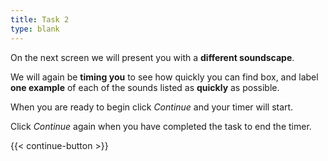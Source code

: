 ```yaml
---
title: Task 2
type: blank
---
```

On the next screen we will present you with a **different soundscape**.

We will again be **timing you** to see how quickly you can find box, and label **one example** of each of the sounds listed as **quickly** as possible.

When you are ready to begin click _Continue_ and your timer will start.  

Click  _Continue_ again when you have completed the task to end the timer.



{{< continue-button >}}

